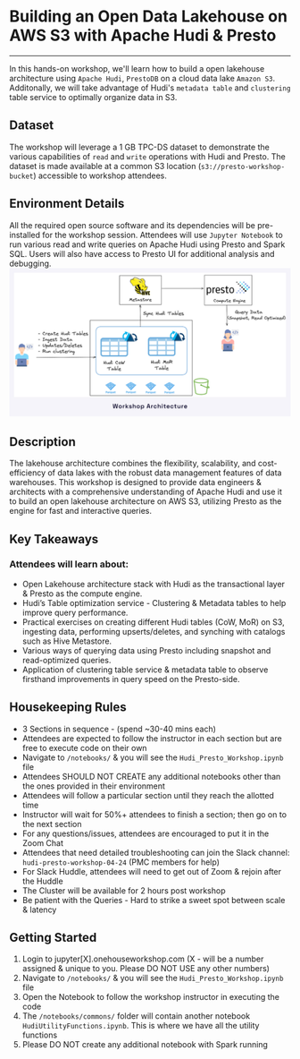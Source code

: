 # Building an Open Data Lakehouse on AWS S3 with Apache Hudi & Presto
---
In this hands-on workshop, we'll learn how to build a open lakehouse architecture using `Apache Hudi`, `PrestoDB` on a cloud data lake `Amazon S3`. Additonally, we will take advantage of Hudi's `metadata table` and `clustering` table service to optimally organize data in S3.

## Dataset
The workshop will leverage a 1 GB TPC-DS dataset to demonstrate the various capabilities of `read` and `write` operations with Hudi and Presto. The dataset is made available at a common S3 location (`s3://presto-workshop-bucket`) accessible to workshop attendees.

## Environment Details
All the required open source software and its dependencies will be pre-installed for the workshop session. Attendees will use `Jupyter Notebook` to run various read and write queries on Apache Hudi using Presto and Spark SQL. Users will also have access to Presto UI for additional analysis and debugging.
![Example Image](img.jpg)


## Description
The lakehouse architecture combines the flexibility, scalability, and cost-efficiency of data lakes with the robust data management features of data warehouses. This workshop is designed to provide data engineers & architects with a comprehensive understanding of Apache Hudi and use it to build an open lakehouse architecture on AWS S3, utilizing Presto as the engine for fast and interactive queries.

## Key Takeaways
### Attendees will learn about:
- Open Lakehouse architecture stack with Hudi as the transactional layer & Presto as the compute engine.
- Hudi’s Table optimization service - Clustering & Metadata tables to help improve query performance.
- Practical exercises on creating different Hudi tables (CoW, MoR) on S3, ingesting data, performing upserts/deletes, and synching with catalogs such as Hive Metastore.
- Various ways of querying data using Presto including snapshot and read-optimized queries.
- Application of clustering table service & metadata table to observe firsthand improvements in query speed on the Presto-side.

## Housekeeping Rules
- 3 Sections in sequence - (spend ~30-40 mins each)
- Attendees are expected to follow the instructor in each section but are free to execute code on their own
- Navigate to `/notebooks/` & you will see the `Hudi_Presto_Workshop.ipynb` file
- Attendees SHOULD NOT CREATE any additional notebooks other than the ones provided in their environment
- Attendees will follow a particular section until they reach the allotted time
- Instructor will wait for 50%+ attendees to finish a section; then go on to the next section
- For any questions/issues, attendees are encouraged to put it in the Zoom Chat
- Attendees that need detailed troubleshooting can join the Slack channel: `hudi-presto-workshop-04-24` (PMC members for help)
- For Slack Huddle, attendees will need to get out of Zoom & rejoin after the Huddle
- The Cluster will be available for 2 hours post workshop
- Be patient with the Queries - Hard to strike a sweet spot between scale & latency


## Getting Started
1. Login to jupyter[X].onehouseworkshop.com (X - will be a number assigned & unique to you. Please DO NOT USE any other numbers)
2. Navigate to `/notebooks/` & you will see the `Hudi_Presto_Workshop.ipynb` file
3. Open the Notebook to follow the workshop instructor in executing the code
4. The `/notebooks/commons/` folder will contain another notebook `HudiUtilityFunctions.ipynb`. This is where we have all the utility functions
5. Please DO NOT create any additional notebook with Spark running
